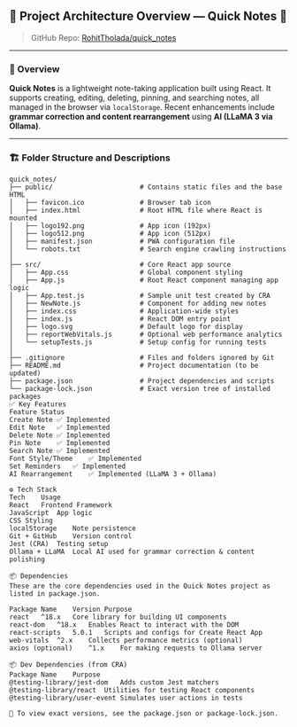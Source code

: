 ## 📁 Project Architecture Overview — Quick Notes 📝

> GitHub Repo: [RohitTholada/quick_notes](https://github.com/RohitTholada/quick_notes)

---

### 🧾 Overview

**Quick Notes** is a lightweight note-taking application built using React. It supports creating, editing, deleting, pinning, and searching notes, all managed in the browser via `localStorage`. Recent enhancements include **grammar correction and content rearrangement** using **AI (LLaMA 3 via Ollama)**.

---

### 🏗️ Folder Structure and Descriptions

```plaintext
quick_notes/
├── public/                      # Contains static files and the base HTML
│   ├── favicon.ico              # Browser tab icon
│   ├── index.html               # Root HTML file where React is mounted
│   ├── logo192.png              # App icon (192px)
│   ├── logo512.png              # App icon (512px)
│   ├── manifest.json            # PWA configuration file
│   └── robots.txt               # Search engine crawling instructions
│
├── src/                         # Core React app source
│   ├── App.css                  # Global component styling
│   ├── App.js                   # Root React component managing app logic
│   ├── App.test.js              # Sample unit test created by CRA
│   ├── NewNote.js               # Component for adding new notes
│   ├── index.css                # Application-wide styles
│   ├── index.js                 # React DOM entry point
│   ├── logo.svg                 # Default logo for display
│   ├── reportWebVitals.js       # Optional web performance analytics
│   └── setupTests.js            # Setup config for running tests
│
├── .gitignore                   # Files and folders ignored by Git
├── README.md                    # Project documentation (to be updated)
├── package.json                 # Project dependencies and scripts
└── package-lock.json            # Exact version tree of installed packages
✅ Key Features
Feature	Status
Create Note	✅ Implemented
Edit Note	✅ Implemented
Delete Note	✅ Implemented
Pin Note	✅ Implemented
Search Note	✅ Implemented
Font Style/Theme	✅ Implemented
Set Reminders	✅ Implemented
AI Rearrangement	✅ Implemented (LLaMA 3 + Ollama)

⚙️ Tech Stack
Tech	Usage
React	Frontend Framework
JavaScript	App logic
CSS	Styling
localStorage	Note persistence
Git + GitHub	Version control
Jest (CRA)	Testing setup
Ollama + LLaMA	Local AI used for grammar correction & content polishing

📦 Dependencies
These are the core dependencies used in the Quick Notes project as listed in package.json.

Package Name	Version	Purpose
react	^18.x	Core library for building UI components
react-dom	^18.x	Enables React to interact with the DOM
react-scripts	5.0.1	Scripts and configs for Create React App
web-vitals	^2.x	Collects performance metrics (optional)
axios (optional)	^1.x	For making requests to Ollama server

📦 Dev Dependencies (from CRA)
Package Name	Purpose
@testing-library/jest-dom	Adds custom Jest matchers
@testing-library/react	Utilities for testing React components
@testing-library/user-event	Simulates user actions in tests

📄 To view exact versions, see the package.json or package-lock.json.